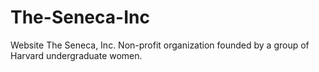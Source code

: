 # The-Seneca-Inc
Website The Seneca, Inc.  Non-profit organization founded by a group of Harvard undergraduate women.
